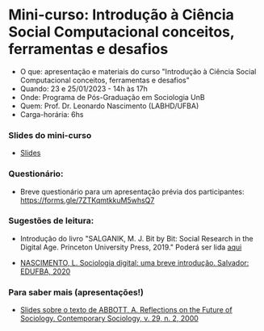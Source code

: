 # Mini-curso: Introdução à Ciência Social Computacional conceitos, ferramentas e desafios

- O que: apresentação e materiais do curso "Introdução à Ciência Social Computacional conceitos, ferramentas e desafios"
- Quando: 23 e 25/01/2023 - 14h às 17h
- Onde: Programa de Pós-Graduação em Sociologia UnB
- Quem: Prof. Dr. Leonardo Nascimento (LABHD/UFBA)
- Carga-horária: 6hs

### Slides do mini-curso

- [Slides](https://github.com/leofn/CSC_UNB_2023/blob/main/Slides/slides.pdf)

### Questionário:

- Breve questionário para um apresentação prévia dos participantes: https://forms.gle/7ZTKqmtkkuM5whsQ7

### Sugestões de leitura:

- Introdução do livro "SALGANIK, M. J. Bit by Bit: Social Research in the Digital Age. Princeton University Press, 2019." Poderá ser lida [aqui](https://www.bitbybitbook.com/en/1st-ed/preface/)

- [NASCIMENTO, L. Sociologia digital: uma breve introdução. Salvador: EDUFBA, 2020](https://repositorio.ufba.br/handle/ri/32746) 

### Para saber mais (apresentações!)

- [Slides sobre o texto de ABBOTT, A. Reflections on the Future of Sociology. Contemporary Sociology, v. 29, n. 2, 2000](https://prezi.com/z6zydhvhn2ya/aula-1-o-futuro-da-sociologia/?present=1)
